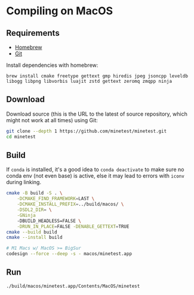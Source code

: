 # Compiling on MacOS

## Requirements

- [Homebrew](https://brew.sh/)
- [Git](https://git-scm.com/downloads)

Install dependencies with homebrew:

```
brew install cmake freetype gettext gmp hiredis jpeg jsoncpp leveldb libogg libpng libvorbis luajit zstd gettext zeromq zmqpp ninja
```

## Download

Download source (this is the URL to the latest of source repository, which might not work at all times) using Git:

```bash
git clone --depth 1 https://github.com/minetest/minetest.git
cd minetest
```

## Build

If `conda` is installed, it's a good idea to `conda deactivate` to make sure no conda env (not even base) is active, else it may lead to errors with `iconv` during linking.

```bash
cmake -B build -S . \
    -DCMAKE_FIND_FRAMEWORK=LAST \
    -DCMAKE_INSTALL_PREFIX=../build/macos/ \
    -DSDL2_DIR= \
    -GNinja
    -DBUILD_HEADLESS=FALSE \
    -DRUN_IN_PLACE=FALSE -DENABLE_GETTEXT=TRUE
cmake --build build
cmake --install build

# M1 Macs w/ MacOS >= BigSur
codesign --force --deep -s - macos/minetest.app
```

## Run

```bash
./build/macos/minetest.app/Contents/MacOS/minetest
```
